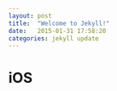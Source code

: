 ```yaml
---
layout: post
title:  "Welcome to Jekyll!"
date:   2015-01-31 17:58:20
categories: jekyll update
---
```


# iOS


[jekyll-gh]: https://github.com/jekyll/jekyll
[jekyll]:    http://jekyllrb.com

